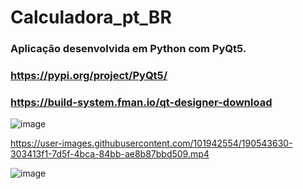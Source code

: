 # Calculadora_pt_BR
### Aplicação desenvolvida em Python com PyQt5.
### https://pypi.org/project/PyQt5/
### https://build-system.fman.io/qt-designer-download
![image](https://user-images.githubusercontent.com/101942554/190546851-52958b30-63a4-4acc-b9a5-6c93b0c4e977.png)




https://user-images.githubusercontent.com/101942554/190543630-303413f1-7d5f-4bca-84bb-ae8b87bbd509.mp4



![image](https://user-images.githubusercontent.com/101942554/190542023-a3344e67-b6e2-460a-9df3-ca5bc0715594.png)

